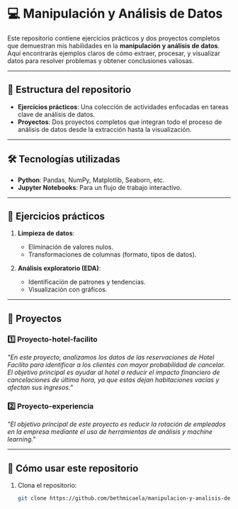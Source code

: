 # 💻 Manipulación y Análisis de Datos

Este repositorio contiene ejercicios prácticos y dos proyectos completos que demuestran mis habilidades en la **manipulación y análisis de datos**. Aquí encontrarás ejemplos claros de cómo extraer, procesar, y visualizar datos para resolver problemas y obtener conclusiones valiosas.

---

## 📂 Estructura del repositorio

- **Ejercicios prácticos**: Una colección de actividades enfocadas en tareas clave de análisis de datos.
- **Proyectos**: Dos proyectos completos que integran todo el proceso de análisis de datos desde la extracción hasta la visualización.

---

## 🛠️ Tecnologías utilizadas

- **Python**: Pandas, NumPy, Matplotlib, Seaborn, etc.
- **Jupyter Notebooks**: Para un flujo de trabajo interactivo.

---

## 📘 Ejercicios prácticos

1. **Limpieza de datos**:
   - Eliminación de valores nulos.
   - Transformaciones de columnas (formato, tipos de datos).

2. **Análisis exploratorio (EDA)**:
   - Identificación de patrones y tendencias.
   - Visualización con gráficos.

---

## 🧩 Proyectos

### 1️⃣ **Proyecto-hotel-facilito**
*"En este proyecto, analizamos los datos de las reservaciones de Hotel Facilito para identificar a los clientes con mayor probabilidad de cancelar. El objetivo principal es ayudar al hotel a reducir el impacto financiero de cancelaciones de última hora, ya que estas dejan habitaciones vacías y afectan sus ingresos."*

### 2️⃣ **Proyecto-experiencia**
*"El objetivo principal de este proyecto es reducir la rotación de empleados en la empresa mediante el uso de herramientas de análisis y machine learning."*

---

## 🚀 Cómo usar este repositorio

1. Clona el repositorio:
   ```bash
   git clone https://github.com/bethmicaela/manipulacion-y-analisis-de-datos.git

